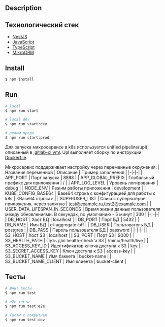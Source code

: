 ## Description

## Технологический стек
- [NestJS](https://docs.nestjs.com/)
- [JavaScript](https://developer.mozilla.org/ru/docs/Web/JavaScript)
- [TypeScript](https://www.typescriptlang.org/)
- [MikroORM](https://mikro-orm.io/)

## Install
```bash
$ npm install
```

## Run

```bash
# local
$ npm run start

# local dev
$ npm run start:dev

# режим прода
$ npm run start:prod
```

Для запуска микросервисе в k8s используется unified pipeline(upl), описанный в [.gitlab-ci.yml](.gitlab-ci.yml). Upl выполняет сборку по инструкции [Dockerfile](Dockerfile).

Микросервис поддерживает настройку через переменные окружения:
| Название переменной | Описание | Пример заполнения |
|-|-|-|
| APP_PORT | Порт запуска | 8888 |
| APP_GLOBAL_PREFIX | Глобальный префикс для приложения | / |
| APP_LOG_LEVEL | Уровень логирования | debug |
| NODE_ENV | Режим работы приложения | development |
| KUBE_CONFIG_BASE64 | Base64 строка с конфигурацией для работы с k8s | <Base64 строка> |
| SUPERUSER_LIST | Список суперюзеров приложения, через запятую | test@example.ru,test2@example.com |
| USER_DATA_LIFESPAN_IN_SECONDS | Время жизни данных пользователя между обновлениями. В секундах, по умолчанию - 5 минут | 300 |
|-|-|-|
| DB_HOST | Хост БД | localhost |
| DB_PORT | Порт БД | 5432 |
| DB_NAME | Имя БД | el-aggregate-bff |
| DB_USER | Пользователь БД | postgres |
| DB_PASS | Пароль пользователя БД | password |
|-|-|-|
| S3_HOST | Хост S3 | localhost |
| S3_PORT | Порт S3 | 9000 |
| S3_HEALTH_PATH | Путь для health-check'а S3 | /minio/health/live |
| S3_ACCESS_KEY_ID | Идентификатор ключа доступа к S3 | key |
| S3_SECRET_ACCESS_KEY | Ключ доступа к S3 | access-key |
| S3_BUCKET_NAME | Имя баккета | bucket-name |
| S3_BUCKET_NAME_CLIENT | Имя клиента | bucket-client |


## Тесты

```bash
# Юнит тесты
$ npm run test

# e2e тесты
$ npm run test:e2e

# Тесты с покрытием
$ npm run test:cov
```
